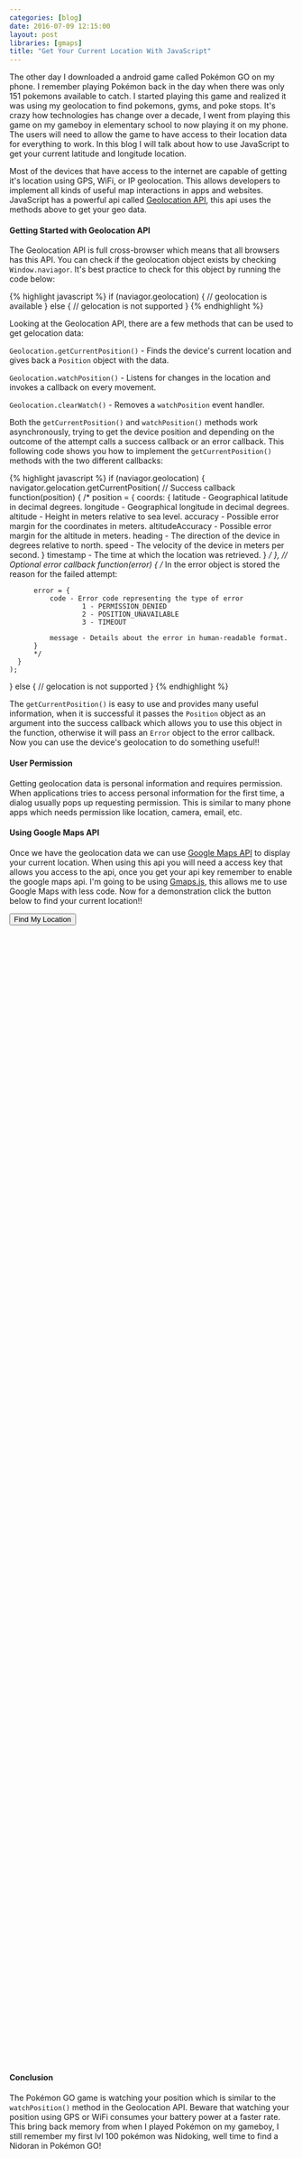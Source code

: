 ```yaml
---
categories: [blog]
date: 2016-07-09 12:15:00
layout: post
libraries: [gmaps]
title: "Get Your Current Location With JavaScript"
---
```


The other day I downloaded a android game called Pokémon GO on my phone. I remember playing Pokémon back in the day when there was only 151 pokemons available to catch. I started playing this game and realized it was using my geolocation to find pokemons, gyms, and poke stops. It's crazy how technologies has change over a decade, I went from playing this game on my gameboy in elementary school to now playing it on my phone. The users will need to allow the game to have access to their location data for everything to work. In this blog I will talk about how to use JavaScript to get your current latitude and longitude location.  

Most of the devices that have access to the internet are capable of getting it's location using GPS, WiFi, or IP geolocation. This allows developers to implement all kinds of useful map interactions in apps and websites. JavaScript has a powerful api called <a href="https://developer.mozilla.org/en-US/docs/Web/API/Geolocation" target="_blank">Geolocation API</a>, this api uses the methods above to get your geo data.

#### Getting Started with Geolocation API

The Geolocation API is full cross-browser which means that all browsers has this API. You can check if the geolocation object exists by checking `Window.naviagor`. It's best practice to check for this object by running the code below:

{% highlight javascript %}
  if (naviagor.geolocation) {
    // geolocation is available
  }
  else {
    // gelocation is not supported
  }
{% endhighlight %}

Looking at the Geolocation API, there are a few methods that can be used to get gelocation data:

`Geolocation.getCurrentPosition()` - Finds the device's current location and gives back a `Position` object with the data.

`Geolocation.watchPosition()` - Listens for changes in the location and invokes a callback on every movement.

`Geolocation.clearWatch()` - Removes a `watchPosition` event handler.

Both the `getCurrentPosition()` and `watchPosition()` methods work asynchronously, trying to get the device position and depending on the outcome of the attempt calls a success callback or an error callback. This following code shows you how to implement the `getCurrentPosition()` methods with the two different callbacks:

{% highlight javascript %}
  if (naviagor.geolocation) {
    navigator.gelocation.getCurrentPosition(
      // Success callback
      function(position) {
        /*
        position = {
            coords: {
                latitude - Geographical latitude in decimal degrees.
                longitude - Geographical longitude in decimal degrees. 
                altitude - Height in meters relative to sea level.
                accuracy - Possible error margin for the coordinates in meters. 
                altitudeAccuracy - Possible error margin for the altitude in meters. 
                heading - The direction of the device in degrees relative to north. 
                speed - The velocity of the device in meters per second.
            }
            timestamp - The time at which the location was retrieved.
        }
        */
      },
      // Optional error callback
      function(error) {
          /* 
          In the error object is stored the reason for the failed attempt:

          error = {
              code - Error code representing the type of error 
                      1 - PERMISSION_DENIED
                      2 - POSITION_UNAVAILABLE
                      3 - TIMEOUT

              message - Details about the error in human-readable format.
          }
          */
      }
    );
  }
  else {
    // gelocation is not supported
  }
{% endhighlight %}

The `getCurrentPosition()` is easy to use and provides many useful information, when it is successful it passes the `Position` object as an argument into the success callback which allows you to use this object in the function, otherwise it will pass an `Error` object to the error callback. Now you can use the device's geolocation to do something useful!!

#### User Permission

Getting geolocation data is personal information and requires permission. When applications tries to access personal information for the first time, a dialog usually pops up requesting permission. This is similar to many phone apps which needs permission like location, camera, email, etc.

#### Using Google Maps API

Once we have the geolocation data we can use <a href="https://developers.google.com/maps/" target="_blank">Google Maps API</a> to display your current location. When using this api you will need a access key that allows you access to the api, once you get your api key remember to enable the google maps api. I'm going to be using <a href="https://hpneo.github.io/gmaps/" target="_blank">Gmaps.js</a>, this allows me to use Google Maps with less code. Now for a demonstration click the button below to find your current location!!

<button type="button" class="find-me btn btn-info btn-block" style="margin: 0 auto;">Find My Location</button>

<div id="map" style="height:50vh;width:100%;"></div>

#### Conclusion

The Pokémon GO game is watching your position which is similar to the `watchPosition()` method in the Geolocation API. Beware that watching your position using GPS or WiFi consumes your battery power at a faster rate. This bring back memory from when I played Pokémon on my gameboy, I still remember my first lvl 100 pokémon was Nidoking, well time to find a Nidoran in Pokémon GO!

<script src="https://maps.google.com/maps/api/js?key=AIzaSyAZhjK4Uio-T1ZkADdweo1uxHC9jRUYEM0"></script>
<script>
  function displayLocation(position) {
    var map = new GMaps({
      el: '#map',
      lat: position.coords.latitude,
      lng: position.coords.longitude
    });

    map.addMarker({
      lat: position.coords.latitude,
      lng: position.coords.longitude
    });
  }

  function displayError(error) {
    var errors = ["Unknown error", "Permission denied by user", "Position not available", "Timeout error"];
    var message = errors[error.code];
    console.warn("Error in getting your location: " + message, error.message);
  }

  window.onload = function() {
    var findMeButton = $('.find-me');
    var map = $('#map');
    map.hide();
    if (navigator.geolocation) {
      findMeButton.on('click', function(e) {
        navigator.geolocation.getCurrentPosition(displayLocation, displayError);
        map.show();
      });
    } else {
      alert("Sorry, this browser doesn't support geolocation!");
    }
    
  }
</script>